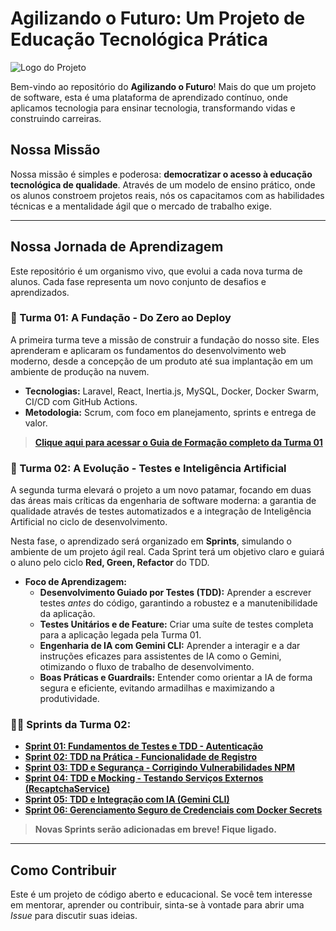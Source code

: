 # Agilizando o Futuro: Um Projeto de Educação Tecnológica Prática

![Logo do Projeto](https://raw.githubusercontent.com/Clube-Siga/agilizando-o-futuro/main/src/public/images/Isologo-Blue.png)

Bem-vindo ao repositório do **Agilizando o Futuro**! Mais do que um projeto de software, esta é uma plataforma de aprendizado contínuo, onde aplicamos tecnologia para ensinar tecnologia, transformando vidas e construindo carreiras.

## Nossa Missão

Nossa missão é simples e poderosa: **democratizar o acesso à educação tecnológica de qualidade**. Através de um modelo de ensino prático, onde os alunos constroem projetos reais, nós os capacitamos com as habilidades técnicas e a mentalidade ágil que o mercado de trabalho exige.

---

## Nossa Jornada de Aprendizagem

Este repositório é um organismo vivo, que evolui a cada nova turma de alunos. Cada fase representa um novo conjunto de desafios e aprendizados.

### 🚀 Turma 01: A Fundação - Do Zero ao Deploy

A primeira turma teve a missão de construir a fundação do nosso site. Eles aprenderam e aplicaram os fundamentos do desenvolvimento web moderno, desde a concepção de um produto até sua implantação em um ambiente de produção na nuvem.

*   **Tecnologias:** Laravel, React, Inertia.js, MySQL, Docker, Docker Swarm, CI/CD com GitHub Actions.
*   **Metodologia:** Scrum, com foco em planejamento, sprints e entrega de valor.

> **[Clique aqui para acessar o Guia de Formação completo da Turma 01](./docs/overview-agile-team-one.md)**

### 🤖 Turma 02: A Evolução - Testes e Inteligência Artificial

A segunda turma elevará o projeto a um novo patamar, focando em duas das áreas mais críticas da engenharia de software moderna: a garantia de qualidade através de testes automatizados e a integração de Inteligência Artificial no ciclo de desenvolvimento.

Nesta fase, o aprendizado será organizado em **Sprints**, simulando o ambiente de um projeto ágil real. Cada Sprint terá um objetivo claro e guiará o aluno pelo ciclo **Red, Green, Refactor** do TDD.

*   **Foco de Aprendizagem:**
    *   **Desenvolvimento Guiado por Testes (TDD):** Aprender a escrever testes *antes* do código, garantindo a robustez e a manutenibilidade da aplicação.
    *   **Testes Unitários e de Feature:** Criar uma suíte de testes completa para a aplicação legada pela Turma 01.
    *   **Engenharia de IA com Gemini CLI:** Aprender a interagir e a dar instruções eficazes para assistentes de IA como o Gemini, otimizando o fluxo de trabalho de desenvolvimento.
    *   **Boas Práticas e Guardrails:** Entender como orientar a IA de forma segura e eficiente, evitando armadilhas e maximizando a produtividade.

### 🏃‍♂️ Sprints da Turma 02:

*   **[Sprint 01: Fundamentos de Testes e TDD - Autenticação](./docs/sprints/sprint-01-tdd-autenticacao.md)**
*   **[Sprint 02: TDD na Prática - Funcionalidade de Registro](./docs/sprints/sprint-02-tdd-registro.md)**
*   **[Sprint 03: TDD e Segurança - Corrigindo Vulnerabilidades NPM](./docs/sprints/sprint-03-tdd-npm-audit.md)**
*   **[Sprint 04: TDD e Mocking - Testando Serviços Externos (RecaptchaService)](./docs/sprints/sprint-04-tdd-recaptcha-service.md)**
*   **[Sprint 05: TDD e Integração com IA (Gemini CLI)](./docs/sprints/sprint-05-tdd-ai-integration.md)**
*   **[Sprint 06: Gerenciamento Seguro de Credenciais com Docker Secrets](./docs/sprints/sprint-06-docker-secrets.md)**

> **Novas Sprints serão adicionadas em breve! Fique ligado.**

---

## Como Contribuir

Este é um projeto de código aberto e educacional. Se você tem interesse em mentorar, aprender ou contribuir, sinta-se à vontade para abrir uma *Issue* para discutir suas ideias.
